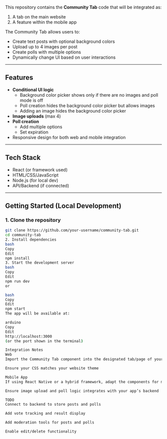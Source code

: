 This repository contains the **Community Tab** code that will be integrated as:
1. A tab on the main website
2. A feature within the mobile app

The Community Tab allows users to:
- Create text posts with optional background colors
- Upload up to 4 images per post
- Create polls with multiple options
- Dynamically change UI based on user interactions

---

## Features

- **Conditional UI logic**
  - Background color picker shows only if there are no images and poll mode is off
  - Poll creation hides the background color picker but allows images
  - Adding an image hides the background color picker
- **Image uploads** (max 4)
- **Poll creation**
  - Add multiple options
  - Set expiration
- Responsive design for both web and mobile integration

---

## Tech Stack

- React (or framework used)
- HTML/CSS/JavaScript
- Node.js (for local dev)
- API/Backend (if connected)

---

## Getting Started (Local Development)

### 1. Clone the repository

```bash
git clone https://github.com/your-username/community-tab.git
cd community-tab
2. Install dependencies
bash
Copy
Edit
npm install
3. Start the development server
bash
Copy
Edit
npm run dev
or

bash
Copy
Edit
npm start
The app will be available at:

arduino
Copy
Edit
http://localhost:3000
(or the port shown in the terminal)

Integration Notes
Web
Import the Community Tab component into the designated tab/page of your site

Ensure your CSS matches your website theme

Mobile App
If using React Native or a hybrid framework, adapt the components for mobile compatibility

Ensure image upload and poll logic integrates with your app’s backend

TODO
Connect to backend to store posts and polls

Add vote tracking and result display

Add moderation tools for posts and polls

Enable edit/delete functionality
